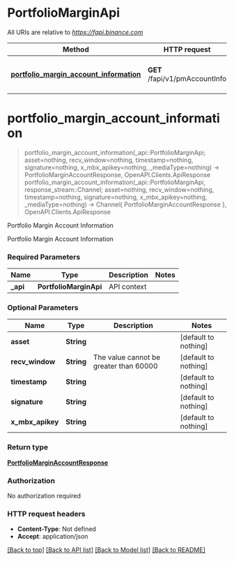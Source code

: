 # PortfolioMarginApi

All URIs are relative to *https://fapi.binance.com*

Method | HTTP request | Description
------------- | ------------- | -------------
[**portfolio_margin_account_information**](PortfolioMarginApi.md#portfolio_margin_account_information) | **GET** /fapi/v1/pmAccountInfo | Portfolio Margin Account Information


# **portfolio_margin_account_information**
> portfolio_margin_account_information(_api::PortfolioMarginApi; asset=nothing, recv_window=nothing, timestamp=nothing, signature=nothing, x_mbx_apikey=nothing, _mediaType=nothing) -> PortfolioMarginAccountResponse, OpenAPI.Clients.ApiResponse <br/>
> portfolio_margin_account_information(_api::PortfolioMarginApi, response_stream::Channel; asset=nothing, recv_window=nothing, timestamp=nothing, signature=nothing, x_mbx_apikey=nothing, _mediaType=nothing) -> Channel{ PortfolioMarginAccountResponse }, OpenAPI.Clients.ApiResponse

Portfolio Margin Account Information

Portfolio Margin Account Information

### Required Parameters

Name | Type | Description  | Notes
------------- | ------------- | ------------- | -------------
 **_api** | **PortfolioMarginApi** | API context | 

### Optional Parameters

Name | Type | Description  | Notes
------------- | ------------- | ------------- | -------------
 **asset** | **String**|  | [default to nothing]
 **recv_window** | **String**| The value cannot be greater than 60000 | [default to nothing]
 **timestamp** | **String**|  | [default to nothing]
 **signature** | **String**|  | [default to nothing]
 **x_mbx_apikey** | **String**|  | [default to nothing]

### Return type

[**PortfolioMarginAccountResponse**](PortfolioMarginAccountResponse.md)

### Authorization

No authorization required

### HTTP request headers

 - **Content-Type**: Not defined
 - **Accept**: application/json

[[Back to top]](#) [[Back to API list]](../README.md#api-endpoints) [[Back to Model list]](../README.md#models) [[Back to README]](../README.md)


